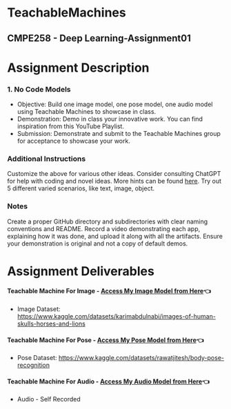 # TeachableMachines
## CMPE258 - Deep Learning-Assignment01 

# Assignment Description
### 1. No Code Models
- Objective: Build one image model, one pose model, one audio model using Teachable Machines to showcase in class.
- Demonstration: Demo in class your innovative work. You can find inspiration from this YouTube Playlist.
- Submission: Demonstrate and submit to the Teachable Machines group for acceptance to showcase your work.
  
### Additional Instructions
Customize the above for various other ideas. Consider consulting ChatGPT for help with coding and novel ideas.
More hints can be found [here](https://developers.google.com/learn/topics/on-device-ml#build-your-first-on-device-ml-app). Try out 5 different varied scenarios, like text, image, object.
### Notes
Create a proper GitHub directory and subdirectories with clear naming conventions and README.
Record a video demonstrating each app, explaining how it was done, and upload it along with all the artifacts.
Ensure your demonstration is original and not a copy of default demos.

# Assignment Deliverables


#### Teachable Machine For Image - [Access My Image Model from Here](https://teachablemachine.withgoogle.com/models/RZ_gJrbzS/)👈
- Image Dataset: https://www.kaggle.com/datasets/karimabdulnabi/images-of-human-skulls-horses-and-lions

#### Teachable Machine For Pose - [Access My Pose Model from Here](https://teachablemachine.withgoogle.com/models/bVHp3AgAR/)👈
- Pose Dataset: https://www.kaggle.com/datasets/rawatjitesh/body-pose-recognition

#### Teachable Machine For Audio - [Access My Audio Model from Here](https://teachablemachine.withgoogle.com/models/pdHT089Da/)👈
- Audio - Self Recorded

